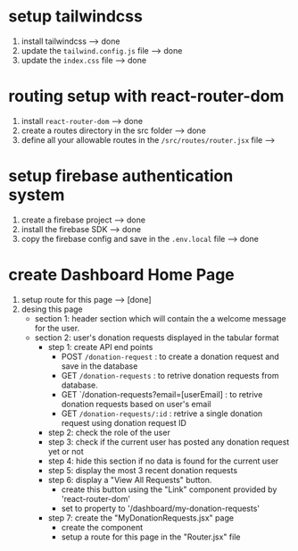# setup tailwindcss
   1. install tailwindcss --> done
   2. update the `tailwind.config.js` file --> done
   3. update the `index.css` file --> done

# routing setup with react-router-dom
   1. install `react-router-dom` --> done
   2. create a routes directory in the src folder --> done
   3. define all your allowable routes in the `/src/routes/router.jsx` file -->

# setup firebase authentication system
   1. create a firebase project --> done
   2. install the firebase SDK --> done
   3. copy the firebase config and save in the `.env.local` file --> done

# create Dashboard Home Page
   1. setup route for this page --> [done]
   2. desing this page
      - section 1: header section which will contain the a welcome message for the user.
      - section 2: user's donation requests displayed in the tabular format
         - step 1: create API end points
            - POST `/donation-request` : to create a donation request and save in the database
            - GET `/donation-requests` : to retrive donation requests from database.
            - GET `/donation-requests?email=[userEmail] : to retrive donation requests based on user's email
            - GET `/donation-requests/:id` : retrive a single donation request using donation request ID
         - step 2: check the role of the user
         - step 3: check if the current user has posted any donation request yet or not
         - step 4: hide this section if no data is found for the current user
         - step 5: display the most 3 recent donation requests
         - step 6: display a "View All Requests" button.
            - create this button using the "Link" component provided by 'react-router-dom'
            - set to property to '/dashboard/my-donation-requests'
         - step 7: create the "MyDonationRequests.jsx" page
            - create the component
            - setup a route for this page in the "Router.jsx" file
         